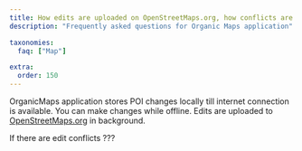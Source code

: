 ```yaml
---
title: How edits are uploaded on OpenStreetMaps.org, how conflicts are resolved?
description: "Frequently asked questions for Organic Maps application"

taxonomies:
  faq: ["Map"]

extra:
  order: 150
---
```


OrganicMaps application stores POI changes locally till internet connection is available.
You can make changes while offline. Edits are uploaded to [OpenStreetMaps.org](https://osm.org) in background.

If there are edit conflicts ???
